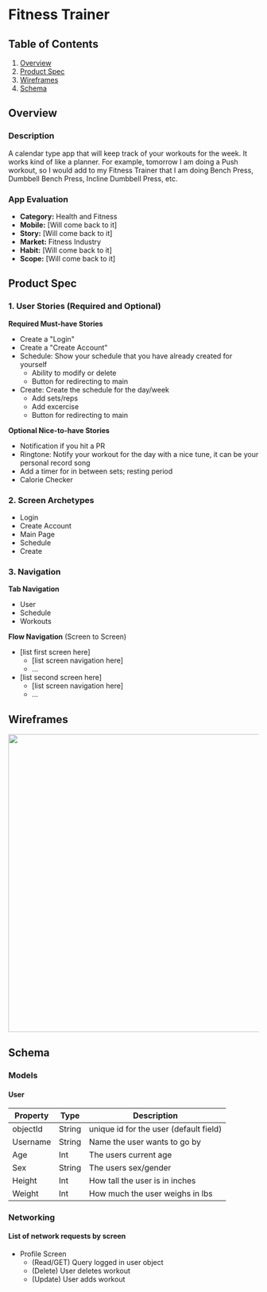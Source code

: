 # Fitness Trainer

## Table of Contents
1. [Overview](#Overview)
1. [Product Spec](#Product-Spec)
1. [Wireframes](#Wireframes)
2. [Schema](#Schema)

## Overview
### Description
A calendar type app that will keep track of your workouts for the week. It works kind of like a planner. For example, tomorrow I am doing a Push workout, so I would add to my Fitness Trainer that I am doing Bench Press, Dumbbell Bench Press, Incline Dumbbell Press, etc. 

### App Evaluation

- **Category:** Health and Fitness
- **Mobile:** [Will come back to it]
- **Story:** [Will come back to it]
- **Market:** Fitness Industry
- **Habit:** [Will come back to it]
- **Scope:** [Will come back to it]

## Product Spec

### 1. User Stories (Required and Optional)

**Required Must-have Stories**

* Create a "Login"
* Create a "Create Account"
* Schedule: Show your schedule that you have already created for yourself
    * Ability to modify or delete
    * Button for redirecting to main
* Create: Create the schedule for the day/week
    * Add sets/reps
    * Add excercise
    * Button for redirecting to main
    

**Optional Nice-to-have Stories**

* Notification if you hit a PR
* Ringtone: Notify your workout for the day with a nice tune, it can be your personal record song
* Add a timer for in between sets; resting period
* Calorie Checker



### 2. Screen Archetypes

* Login
* Create Account
* Main Page
* Schedule
* Create



### 3. Navigation

**Tab Navigation**

* User
* Schedule
* Workouts

**Flow Navigation** (Screen to Screen)

* [list first screen here]
   * [list screen navigation here]
   * ...
* [list second screen here]
   * [list screen navigation here]
   * ...

## Wireframes
<img src="https://i.imgur.com/VD9J5qx.jpg" width=600>

## Schema 
### Models
#### User

   | Property      | Type     | Description                            |
   | ------------- | -------- | ---------------------------------------|
   | objectId      | String   | unique id for the user (default field) |
   | Username      | String   | Name the user wants to go by           |
   | Age           | Int      | The users current age                  |
   | Sex           | String   | The users sex/gender                   |
   | Height        | Int      | How tall the user is in inches         |
   | Weight        | Int      | How much the user weighs in lbs        |
   
### Networking
#### List of network requests by screen
   - Profile Screen
      - (Read/GET) Query logged in user object
      - (Delete) User deletes workout
      - (Update) User adds workout
